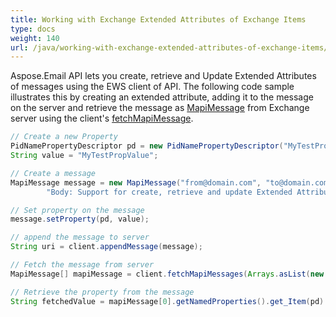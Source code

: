 ```yaml
---
title: Working with Exchange Extended Attributes of Exchange Items
type: docs
weight: 140
url: /java/working-with-exchange-extended-attributes-of-exchange-items/
---
```



Aspose.Email API lets you create, retrieve and Update Extended Attributes of messages using the EWS client of API. The following code sample illustrates this by creating an extended attribute, adding it to the message on the server and retrieve the message as [MapiMessage](https://apireference.aspose.com/email/java/com.aspose.email/mapimessage) from Exchange server using the client's [fetchMapiMessage](https://apireference.aspose.com/email/java/com.aspose.email/IEWSClient#fetchMapiMessages\(java.lang.Iterable,%20java.lang.Iterable\)).

~~~Java
// Create a new Property
PidNamePropertyDescriptor pd = new PidNamePropertyDescriptor("MyTestProp", PropertyDataType.String, UUID.fromString("00020329-0000-0000-C000-000000000046"));
String value = "MyTestPropValue";

// Create a message
MapiMessage message = new MapiMessage("from@domain.com", "to@domain.com", "Subject - " + UUID.randomUUID().toString(),
        "Body: Support for create, retrieve and update Extended Attributes for Emails");

// Set property on the message
message.setProperty(pd, value);

// append the message to server
String uri = client.appendMessage(message);

// Fetch the message from server
MapiMessage[] mapiMessage = client.fetchMapiMessages(Arrays.asList(new String[] { uri }), Arrays.asList(new PropertyDescriptor[] { pd }));

// Retrieve the property from the message
String fetchedValue = mapiMessage[0].getNamedProperties().get_Item(pd).getString();
~~~
